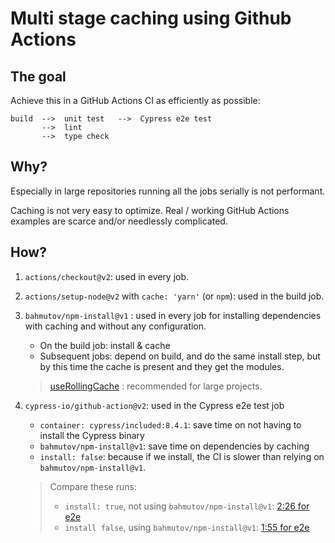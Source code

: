 # Multi stage caching using Github Actions

## The goal

Achieve this in a GitHub Actions CI as efficiently as possible:

```
build  -->  unit test   -->  Cypress e2e test
       -->  lint
       -->  type check
```

## Why?

Especially in large repositories running all the jobs serially is not performant.

Caching is not very easy to optimize. Real / working GitHub Actions examples are scarce and/or needlessly complicated.

## How?

1. `actions/checkout@v2`: used in every job.

2. `actions/setup-node@v2` with `cache: 'yarn'` (or `npm`): used in the build job.

3. `bahmutov/npm-install@v1` : used in every job for installing dependencies with caching and without any configuration.

    - On the build job: install & cache
    - Subsequent jobs: depend on build, and do the same install step, but by this time the cache is present and they get the modules.

    > [useRollingCache](https://github.com/bahmutov/npm-install#cache-snowballing--rolling-cache-expiry) : recommended for large projects.
  
4. `cypress-io/github-action@v2`: used in the Cypress e2e test job
    - `container: cypress/included:8.4.1`: save time on not having to install the Cypress binary
    - `bahmutov/npm-install@v1`: save time on dependencies by caching
    - `install: false`: because if we install, the CI is slower than relying on `bahmutov/npm-install@v1`.

    >  Compare these runs:
    >  - `install: true`, not using `bahmutov/npm-install@v1`: [2:26 for e2e](https://github.com/muratkeremozcan/multi-stage-caching/actions/runs/1259021046)
    >  - `install false`, using `bahmutov/npm-install@v1`: [1:55 for e2e](https://github.com/muratkeremozcan/multi-stage-caching/actions/runs/1259112643)

